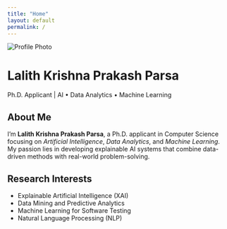 ```yaml
---
title: "Home"
layout: default
permalink: /
---
```


<div class="hero-simple">
  <img src="{{ '/assets/profile.jpg' | relative_url }}" alt="Profile Photo" class="hero-pic">
  <h1>Lalith Krishna Prakash Parsa</h1>
  <p class="tagline">Ph.D. Applicant | AI • Data Analytics • Machine Learning</p>
</div>

<section class="intro">
  <h2>About Me</h2>
  <p>
    I’m <strong>Lalith Krishna Prakash Parsa</strong>, a Ph.D. applicant in Computer Science focusing on
    <em>Artificial Intelligence</em>, <em>Data Analytics</em>, and <em>Machine Learning</em>.  
    My passion lies in developing explainable AI systems that combine data-driven methods with real-world problem-solving.
  </p>
</section>

<section class="interests">
  <h2>Research Interests</h2>
  <ul>
    <li>Explainable Artificial Intelligence (XAI)</li>
    <li>Data Mining and Predictive Analytics</li>
    <li>Machine Learning for Software Testing</li>
    <li>Natural Language Processing (NLP)</li>
  </ul>
</section>
